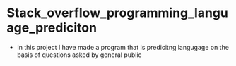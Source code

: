 # Stack_overflow_programming_language_prediciton

- In this project I have made a program that is predicitng langugage on the basis of questions asked by general public
